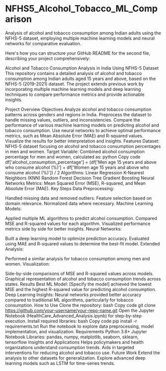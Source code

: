 # NFHS5_Alcohol_Tobacco_ML_Comparison
Analysis of alcohol and tobacco consumption among Indian adults using the NFHS-5 dataset, employing multiple machine learning models and neural networks for comparative evaluation.

Here's how you can structure your GitHub README for the second file, describing your project comprehensively:

Alcohol and Tobacco Consumption Analysis in India Using NFHS-5 Dataset
This repository contains a detailed analysis of alcohol and tobacco consumption among Indian adults aged 15 years and above, based on the NFHS-5 (2019-2021) dataset. The project extends previous work by incorporating multiple machine learning models and deep learning techniques to compare performance metrics and provide actionable insights.

Project Overview
Objectives
Analyze alcohol and tobacco consumption patterns across genders and regions in India.
Preprocess the dataset to handle missing values, outliers, and inconsistencies.
Compare the performance of various machine learning models on predicting alcohol and tobacco consumption.
Use neural networks to achieve optimal performance metrics, such as Mean Absolute Error (MAE) and R-squared values.
Visualize the results for better interpretation and insights.
Features
Dataset: NFHS-5 dataset focusing on alcohol and tobacco consumption percentages in men and women.
Target Variable: Combined alcohol consumption percentage for men and women, calculated as:
python
Copy code
df['alcohol_consumption_percentage'] = (df['Men age 15 years and above who consume alcohol (%)'] + df['Women age 15 years and above who consume alcohol (%)']) / 2
Algorithms:
Linear Regression
K-Nearest Neighbors (KNN)
Random Forest
Decision Tree
Gradient Boosting
Neural Networks
Metrics: Mean Squared Error (MSE), R-squared, and Mean Absolute Error (MAE).
Key Steps
Data Preprocessing:

Handled missing data and removed outliers.
Feature selection based on domain relevance.
Normalized data where necessary.
Machine Learning Models:

Applied multiple ML algorithms to predict alcohol consumption.
Compared MSE and R-squared values for each algorithm.
Visualized performance metrics side by side for better insights.
Neural Networks:

Built a deep learning model to optimize prediction accuracy.
Evaluated using MAE and R-squared values to determine the best-fit model.
Extended Analysis:

Performed a similar analysis for tobacco consumption among men and women.
Visualization:

Side-by-side comparisons of MSE and R-squared values across models.
Graphical representation of alcohol and tobacco consumption trends across states.
Results
Best ML Model: [Specify the model] achieved the lowest MSE and the highest R-squared value for predicting alcohol consumption.
Deep Learning Insights: Neural networks provided better accuracy compared to traditional ML algorithms, particularly for tobacco consumption.
How to Use
Clone the repository:
bash
Copy code
git clone https://github.com/your-username/your-repo-name.git
Open the Jupyter Notebook (HealthCare_Advanced_Analysis.ipynb) for step-by-step execution.
Install required libraries:
bash
Copy code
pip install -r requirements.txt
Run the notebook to explore data preprocessing, model implementation, and visualization.
Requirements
Python 3.8+
Jupyter Notebook
Libraries: pandas, numpy, matplotlib, seaborn, sklearn, tensorflow
Insights and Applications
Helps policymakers and health organizations understand consumption trends.
Aids in targeted interventions for reducing alcohol and tobacco use.
Future Work
Extend the analysis to other datasets for generalization.
Explore advanced deep learning models such as LSTM for time-series trends.
